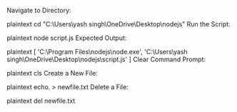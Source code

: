 Navigate to Directory:

plaintext
cd "C:\Users\yash singh\OneDrive\Desktop\nodejs"
Run the Script:

plaintext
node script.js
Expected Output:

plaintext
[
  'C:\\Program Files\\nodejs\\node.exe',
  'C:\\Users\\yash singh\\OneDrive\\Desktop\\nodejs\\script.js'
]
Clear Command Prompt:

plaintext
cls
Create a New File:

plaintext
echo. > newfile.txt
Delete a File:

plaintext
del newfile.txt

